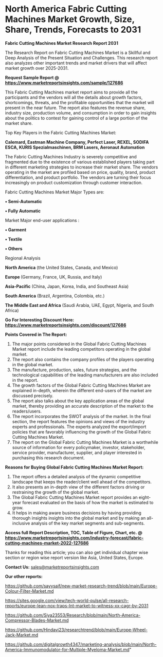 # North America Fabric Cutting Machines Market Growth, Size, Share, Trends, Forecasts to 2031

<strong>Fabric Cutting Machines Market Research Report 2031</strong>

The Research Report on Fabric Cutting Machines Market is a Skillful and Deep Analysis of the Present Situation and Challenges. This research report also analyzes other important trends and market drivers that will affect market growth over 2025-2031.

<strong>Request Sample Report @ <a href=https://www.marketreportsinsights.com/sample/127686>https://www.marketreportsinsights.com/sample/127686</a></strong>

This Fabric Cutting Machines market report aims to provide all the participants and the vendors will all the details about growth factors, shortcomings, threats, and the profitable opportunities that the market will present in the near future. The report also features the revenue share, industry size, production volume, and consumption in order to gain insights about the politics to contest for gaining control of a large portion of the market share.

Top Key Players in the Fabric Cutting Machines Market:

<strong>Calemard, Eastman Machine Company, Perfect Laser, REXEL, SODIFA ESCA, KURIS Spezialmaschinen, BRM Lasers, Aeronaut Automation</strong>

The Fabric Cutting Machines Industry is severely competitive and fragmented due to the existence of various established players taking part in different marketing strategies to increase their market share. The vendors operating in the market are profiled based on price, quality, brand, product differentiation, and product portfolio. The vendors are turning their focus increasingly on product customization through customer interaction.

Fabric Cutting Machines Market Major Types are:

<strong>• Semi-Automatic

• Fully Automatic</strong>

Market Major end-user applications :

<strong>• Garment

• Textile

• Others</strong>

Regional Analysis

</u><strong><b>North America</b></strong> (the United States, Canada, and Mexico)

<strong><b>Europe </b></strong>(Germany, France, UK, Russia, and Italy)

<strong><b>Asia-Pacific</b></strong> (China, Japan, Korea, India, and Southeast Asia)

<strong><b>South America</b></strong> (Brazil, Argentina, Colombia, etc.)

<strong><b>The Middle East and Africa</b></strong> (Saudi Arabia, UAE, Egypt, Nigeria, and South Africa)

<strong>Go For Interesting Discount Here: <a href=https://www.marketreportsinsights.com/discount/127686>https://www.marketreportsinsights.com/discount/127686</a></strong>

<strong>Points Covered in The Report:</strong>
<ol>
  <li>The major points considered in the Global Fabric Cutting Machines Market report include the leading competitors operating in the global market.</li>
  <li>The report also contains the company profiles of the players operating in the global market.</li>
  <li>The manufacture, production, sales, future strategies, and the technological capabilities of the leading manufacturers are also included in the report.</li>
  <li>The growth factors of the Global Fabric Cutting Machines Market are explained in-depth, wherein the different end-users of the market are discussed precisely.</li>
  <li>The report also talks about the key application areas of the global market, thereby providing an accurate description of the market to the readers/users.</li>
  <li>The report incorporates the SWOT analysis of the market. In the final section, the report features the opinions and views of the industry experts and professionals. The experts analyzed the export/import policies that are favorably influencing the growth of the Global Fabric Cutting Machines Market.</li>
  <li>The report on the Global Fabric Cutting Machines Market is a worthwhile source of information for every policymaker, investor, stakeholder, service provider, manufacturer, supplier, and player interested in purchasing this research document.</li>
</ol>
<strong>Reasons for Buying Global Fabric Cutting Machines Market Report:</strong>

<ol>
  <li>The report offers a detailed analysis of the dynamic competitive landscape that keeps the reader/client well ahead of the competitors.</li>
  <li>It also presents an in-depth view of the different factors driving or restraining the growth of the global market.</li>
  <li>The Global Fabric Cutting Machines Market report provides an eight-year forecast evaluated on the basis of how the market is estimated to grow.</li>
  <li>It helps in making aware business decisions by having providing thorough insights insights into the global market and by making an all-inclusive analysis of the key market segments and sub-segments.</li>
</ol>
<strong>Access full Report Description, TOC, Table of Figure, Chart, etc. @ <a href=https://www.marketreportsinsights.com/industry-forecast/fabric-cutting-machines-market-2022-127686>https://www.marketreportsinsights.com/industry-forecast/fabric-cutting-machines-market-2022-127686</a></strong>


Thanks for reading this article; you can also get individual chapter wise section or region wise report version like Asia, United States, Europe.

<strong>Contact Us:</strong>
sales@marketreportsinsights.com

<strong>Our other reports:</strong>

<a href=https://github.com/sayysaif/new-market-research-trend/blob/main/Europe-Colour-Filter-Market.md>https://github.com/sayysaif/new-market-research-trend/blob/main/Europe-Colour-Filter-Market.md</a>

<a href=https://sites.google.com/view/tech-world-pulse/all-research-reports/europe-lean-nox-traps-lnt-market-to-witness-xx-cagr-by-2031>https://sites.google.com/view/tech-world-pulse/all-research-reports/europe-lean-nox-traps-lnt-market-to-witness-xx-cagr-by-2031</a>

<a href=https://github.com/Siya23553/Research/blob/main/North-America-Compressor-Blades-Market.md>https://github.com/Siya23553/Research/blob/main/North-America-Compressor-Blades-Market.md</a>

<a href=https://github.com/Hindavi23/researchtrend/blob/main/Europe-Wheel-Jack-Market.md>https://github.com/Hindavi23/researchtrend/blob/main/Europe-Wheel-Jack-Market.md</a>

<a href=https://github.com/digitalgrowth4347/marketing-analysis/blob/main/North-America-Immunomodulator-for-Multiple-Myeloma-Market.md>https://github.com/digitalgrowth4347/marketing-analysis/blob/main/North-America-Immunomodulator-for-Multiple-Myeloma-Market.md</a>"
